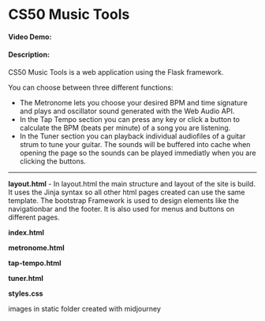 # CS50 Music Tools
#### Video Demo:  <URL HERE>
#### Description:
CS50 Music Tools is a web application using the Flask framework.

You can choose between three different functions:
- The Metronome lets you choose your desired BPM and time signature and plays and oscillator sound generated with the Web Audio API.
- In the Tap Tempo section you can press any key or click a button to calculate the BPM (beats per minute) of a song you are listening.
- In the Tuner section you can playback individual audiofiles of a guitar strum to tune your guitar. The sounds will be buffered into cache when opening the page so the sounds can be played immediatly when you are clicking the buttons.

---

**layout.html** - In layout.html the main structure and layout of the site is build. It uses the Jinja syntax so all other html pages created can use the same template. The bootstrap Framework is used to design elements like the navigationbar and the footer. It is also used for menus and buttons on different pages.

**index.html**

**metronome.html**

**tap-tempo.html**

**tuner.html**

**styles.css**

images in static folder
created with midjourney
